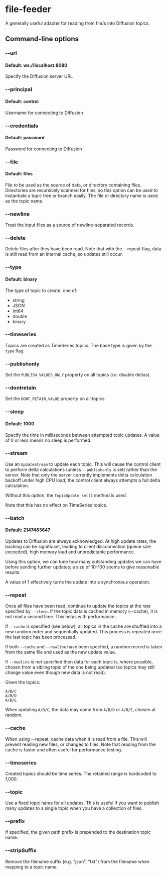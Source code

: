 # file-feeder
A generally useful adapter for reading from file/s into Diffusion topics.

## Command-line options

### --url <String>
#### Default: ws://localhost:8080
Specify the Diffusion server URL

### --principal <String>
#### Default: control
Username for connecting to Diffusion

### --credentials <String>
#### Default: password
Password for connecting to Diffusion

### --file <String>
#### Default: files
File to be used as the source of data, or directory containing files. Directories are recursively scanned for files, so this option can be used to instantiate a topic tree or branch easily. The file or directory name is used as the topic name.

### --newline
Treat the input files as a source of newline-separated records.

### --delete
Delete files after they have been read. Note that with the --repeat flag, data is still read from an internal cache, so updates still occur.

### --type
#### Default: binary
The type of topic to create, one of:

- string
- JSON
- int64
- double
- binary

### --timeseries
Topics are created as TimeSeries topics. The base type is given by the `--type` flag.

### --publishonly
Set the `PUBLISH_VALUES_ONLY` property on all topics (i.e. disable deltas).

### --dontretain
Set the `DONT_RETAIN_VALUE` property on all topics.

### --sleep <Long>
#### Default: 1000
Specify the time in milliseconds between attempted topic updates. A value of 0 or less means no sleep is performed.

### --stream
Use an `UpdateStream` to update each topic. This will cause the control client to perform delta calculations (unless `--publishonly` is set) rather than the server. Note that only the server currently implements delta calculation backoff under high CPU load; the control client always attempts a full delta calculation.

Without this option, the `TopicUpdate set()` method is used.

Note that this has no effect on TimeSeries topics.

### --batch <Integer>
#### Default: 2147483647
Updates to Diffusion are always acknowledged. At high update rates, the backlog can be significant, leading to client disconnection (queue size exceeded), high memory load and unpredictable performance.

Using this option, we can tune how many outstanding updates we can have before sending further updates; a size of 10-100 seems to give reasonable results.

A value of 1 effectively turns the update into a synchronous operation.

### --repeat
Once all files have been read, continue to update the topics at the rate specified by `--sleep`. If the topic data is cached in memory (--cache), it is not read a second time. This helps with performance.

If `--cache` is specified (see below), all topics in the cache are shuffled into a new random order and sequentially updated. This process is repeated once the last topic has been processed.

If both `--cache` and `--newline` have been specfied, a random record is taken from the same file and used as the new update value.

If `--newline` is not specified then data for each topic is, where possible, chosen from a sibling topic of the one being updated (so topics may still change value even though new data is not read).

Given the topics:

```
A/B/C
A/B/D
A/B/E

```

When updating `A/B/C`, the data may come from `A/B/D` or `A/B/E`, chosen at random.

### --cache
When using --repeat, cache data when it is read from a file. This will prevent reading new files, or changes to files.
Note that reading from the cache is faster and often useful for performance testing.

### --timeseries
Created topics should be time series. The retained range is hardcoded to 1,000.

### --topic <String>
Use a fixed topic name for all updates. This is useful if you want to publish many updates to a single topic when you have a collection of files.

### --prefix <String>
If specified, the given path prefix is prepended to the destination topic name.

### --stripSuffix
Remove the filename suffix (e.g. "json", "txt") from the filename when mapping to a topic name.